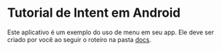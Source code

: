 # Tutorial de Intent em Android
Este aplicativo é um exemplo do uso de menu em seu app. Ele deve ser criado por você ao seguir o roteiro na pasta [docs](docs).